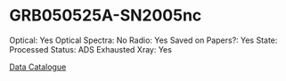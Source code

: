 # GRB050525A-SN2005nc

Optical: Yes
Optical Spectra: No
Radio: Yes
Saved on Papers?: Yes
State: Processed
Status: ADS Exhausted
Xray: Yes

[Data Catalogue](GRB050525A-SN2005nc%20cdb459bfbb9046c1bbbeecad9d7f12f4/Data%20Catalogue%20020b39cc586f479691e25950e20a65f0.md)